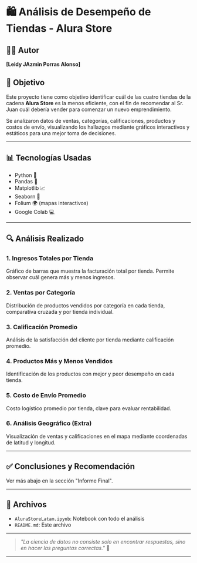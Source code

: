 # 🛍️ Análisis de Desempeño de Tiendas - Alura Store

## 👩‍💻 Autor
**[Leidy JAzmin Porras Alonso]**

## 🎯 Objetivo
Este proyecto tiene como objetivo identificar cuál de las cuatro tiendas de la cadena **Alura Store** es la menos eficiente, con el fin de recomendar al Sr. Juan cuál debería vender para comenzar un nuevo emprendimiento.

Se analizaron datos de ventas, categorías, calificaciones, productos y costos de envío, visualizando los hallazgos mediante gráficos interactivos y estáticos para una mejor toma de decisiones.

---

## 📊 Tecnologías Usadas
- Python 🐍
- Pandas 📑
- Matplotlib 📈
- Seaborn 🎨
- Folium 🌍 (mapas interactivos)
- Google Colab 💻

---

## 🔍 Análisis Realizado

### 1. Ingresos Totales por Tienda
Gráfico de barras que muestra la facturación total por tienda. Permite observar cuál genera más y menos ingresos.

### 2. Ventas por Categoría
Distribución de productos vendidos por categoría en cada tienda, comparativa cruzada y por tienda individual.

### 3. Calificación Promedio
Análisis de la satisfacción del cliente por tienda mediante calificación promedio.

### 4. Productos Más y Menos Vendidos
Identificación de los productos con mejor y peor desempeño en cada tienda.

### 5. Costo de Envío Promedio
Costo logístico promedio por tienda, clave para evaluar rentabilidad.

### 6. Análisis Geográfico (Extra)
Visualización de ventas y calificaciones en el mapa mediante coordenadas de latitud y longitud.

---

## ✅ Conclusiones y Recomendación
Ver más abajo en la sección "Informe Final".

---

## 📎 Archivos
- `AluraStoreLatam.ipynb`: Notebook con todo el análisis
- `README.md`: Este archivo

---

> _"La ciencia de datos no consiste solo en encontrar respuestas, sino en hacer las preguntas correctas."_ 🚀

---
